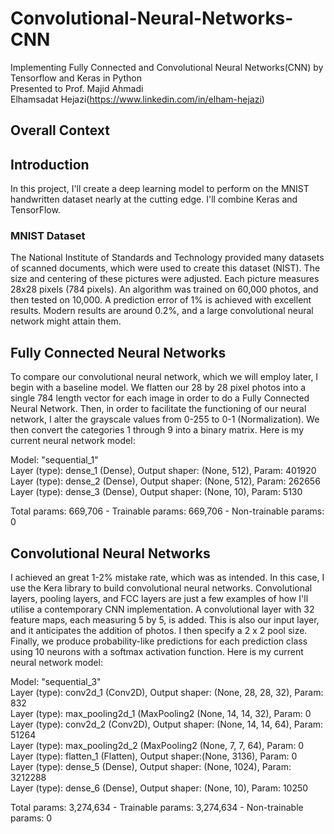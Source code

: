 # Convolutional-Neural-Networks-CNN

Implementing Fully Connected and Convolutional Neural Networks(CNN) by Tensorflow and Keras in Python\
Presented to Prof. Majid Ahmadi\
Elhamsadat Hejazi(https://www.linkedin.com/in/elham-hejazi)

## Overall Context

## Introduction 
In this project, I'll create a deep learning model to perform on the MNIST handwritten dataset nearly at the cutting edge. I'll combine Keras and TensorFlow.

### MNIST Dataset
The National Institute of Standards and Technology provided many datasets of scanned documents, which were used to create this dataset (NIST). The size and centering of these pictures were adjusted. Each picture measures 28x28 pixels (784 pixels). An algorithm was trained on 60,000 photos, and then tested on 10,000. A prediction error of 1% is achieved with excellent results. Modern results are around 0.2%, and a large convolutional neural network might attain them.

## Fully Connected Neural Networks
To compare our convolutional neural network, which we will employ later, I begin with a baseline model. We flatten our 28 by 28 pixel photos into a single 784 length vector for each image in order to do a Fully Connected Neural Network. Then, in order to facilitate the functioning of our neural network, I alter the grayscale values from 0-255 to 0-1 (Normalization). We then convert the categories 1 through 9 into a binary matrix. Here is my current neural network model:

Model: "sequential_1"\
Layer (type): dense_1 (Dense), Output shaper: (None, 512), Param: 401920    
Layer (type): dense_2 (Dense), Output shaper: (None, 512), Param: 262656    
Layer (type): dense_3 (Dense), Output shaper: (None, 10), Param: 5130   

Total params: 669,706 -
Trainable params: 669,706 -
Non-trainable params: 0

## Convolutional Neural Networks
I achieved an great 1-2% mistake rate, which was as intended. In this case, I use the Kera library to build convolutional neural networks. Convolutional layers, pooling layers, and FCC layers are just a few examples of how I'll utilise a contemporary CNN implementation. A convolutional layer with 32 feature maps, each measuring 5 by 5, is added. This is also our input layer, and it anticipates the addition of photos. I then specify a 2 x 2 pool size. Finally, we produce probability-like predictions for each prediction class using 10 neurons with a softmax activation function. Here is my current neural network model:

Model: "sequential_3"\
Layer (type): conv2d_1 (Conv2D), Output shaper: (None, 28, 28, 32), Param: 832      
Layer (type): max_pooling2d_1 (MaxPooling2 (None, 14, 14, 32), Param: 0        
Layer (type): conv2d_2 (Conv2D), Output shaper: (None, 14, 14, 64), Param: 51264   
Layer (type): max_pooling2d_2 (MaxPooling2 (None, 7, 7, 64), Param: 0        
Layer (type): flatten_1 (Flatten), Output shaper:(None, 3136), Param: 0        
Layer (type): dense_5 (Dense), Output shaper: (None, 1024), Param: 3212288  
Layer (type): dense_6 (Dense), Output shaper: (None, 10), Param: 10250 

Total params: 3,274,634 -
Trainable params: 3,274,634 -
Non-trainable params: 0



